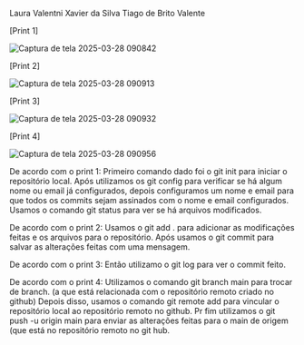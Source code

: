 Laura Valentni Xavier da Silva
Tiago de Brito Valente

[Print 1]

![Captura de tela 2025-03-28 090842](https://github.com/user-attachments/assets/aed911a7-7344-4b0c-8a50-38ecf7e74981)

[Print 2]

![Captura de tela 2025-03-28 090913](https://github.com/user-attachments/assets/b22dc5af-628c-4b0b-a563-d725a332da44)

[Print 3]

![Captura de tela 2025-03-28 090932](https://github.com/user-attachments/assets/85cf51fb-a21b-44be-9c61-ca5aa73681cd)

[Print 4]

![Captura de tela 2025-03-28 090956](https://github.com/user-attachments/assets/0fb77f9c-9cf2-46de-9780-2cc342f553d0)

De acordo com o print 1:
Primeiro comando dado foi o git init para iniciar o repositório local. Após utilizamos os git config para verificar se há algum nome ou email já configurados, 
depois configuramos um nome e email para que todos os commits sejam assinados com o nome e email configurados. Usamos o comando git status para ver se há
arquivos modificados.

De acordo com o print 2:
Usamos o git add . para adicionar as modificações feitas e os arquivos para o repositório. Após usamos o git commit para salvar as alterações feitas com 
uma mensagem. 

De acordo com o print 3:
Então utilizamo o git log para ver o commit feito. 

De acordo com o print 4:
Utilizamos o comando git branch main para trocar de branch. (a que está relacionada com o repositório remoto criado no github) Depois disso, usamos o comando 
git remote add <url> para vincular o repositório local ao repositório remoto no github. Pr fim utilizamos o git push -u origin main para enviar as alterações 
feitas para o main de origem (que está no repositório remoto no git hub.
